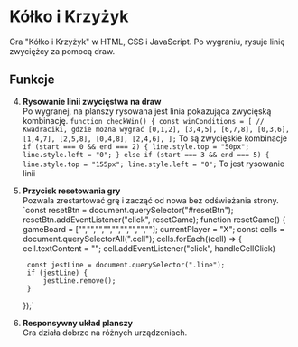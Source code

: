 # Kółko i Krzyżyk

Gra "Kółko i Krzyżyk" w HTML, CSS i JavaScript. Po wygraniu, rysuje linię zwyciężcy za pomocą draw.

## Funkcje

4. **Rysowanie linii zwycięstwa na draw**  
   Po wygranej, na planszy rysowana jest linia pokazująca zwycięską kombinację.
   `function checkWin() {
    const winConditions = [
        // Kwadraciki, gdzie mozna wygrać
        [0,1,2],
        [3,4,5],
        [6,7,8],
        [0,3,6],
        [1,4,7],
        [2,5,8],
        [0,4,8],
        [2,4,6],
    ];`
   To są zwycięskie kombinacje
   ` if (start === 0 && end === 2) {
        line.style.top = "50px";
        line.style.left = "0";
    } else if (start === 3 && end === 5) {
        line.style.top = "155px";
        line.style.left = "0";`
   To jest rysowanie linii
   
7. **Przycisk resetowania gry**  
   Pozwala zrestartować grę i zacząć od nowa bez odświeżania strony.
   `const resetBtn = document.querySelector("#resetBtn");
resetBtn.addEventListener("click", resetGame);
function resetGame() {
    gameBoard = ["","","","","","","","",""];
    currentPlayer = "X";
    const cells = document.querySelectorAll(".cell");
    cells.forEach((cell) => {
        cell.textContent = "";
        cell.addEventListener("click", handleCellClick)

        const jestLine = document.querySelector(".line");
        if (jestLine) {
            jestLine.remove();
        }
    });`

9. **Responsywny układ planszy**  
   Gra działa dobrze na różnych urządzeniach.
